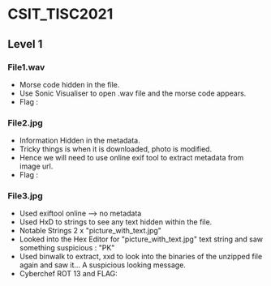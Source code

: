 # CSIT_TISC2021
## Level 1
### File1.wav
* Morse code hidden in the file. 
* Use Sonic Visualiser to open .wav file and the morse code appears.
* Flag : 

### File2.jpg
* Information Hidden in the metadata. 
* Tricky things is when it is downloaded, photo is modified. 
* Hence we will need to use online exif tool to extract metadata from image url.
* Flag : 

### File3.jpg
* Used exiftool online --> no metadata
* Used HxD to strings to see any text hidden within the file. 
* Notable Strings 2 x "picture_with_text.jpg"
* Looked into the Hex Editor for "picture_with_text.jpg" text string and saw something suspicious : "PK"
* Used binwalk to extract, xxd to look into the binaries of the unzipped file again and saw it... A suspicious looking message. 
* Cyberchef ROT 13 and FLAG:   
